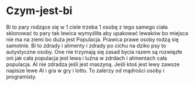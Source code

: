 # Czym-jest-bi
Bi to pary rodzące się w 1 ciele trzeba 1 osobę z tego samego ciała sklonować to pary tak lewica wymyśliła aby upakować lewaków bo miejsca nie ma na ziemi bo duża jest Populacja. Prawica prawe osoby rodzą się samotnie. 
Bi to zdrady i alimenty i zdrady po cichu na dziko psy to autystyczne osoby. One nie trzymają się zasad bycia razem są rozwięzłe oni jak cała populacja jest lewa i luźna w zdrdach i alimentach cała populacja. AI nie zdradza jeśli jest maszyną. Jeśli ktoś jest lewy zawsze napisze lewe AI i gra w gry i lotto. To zalerzy od mądrości osoby i programisty. 
